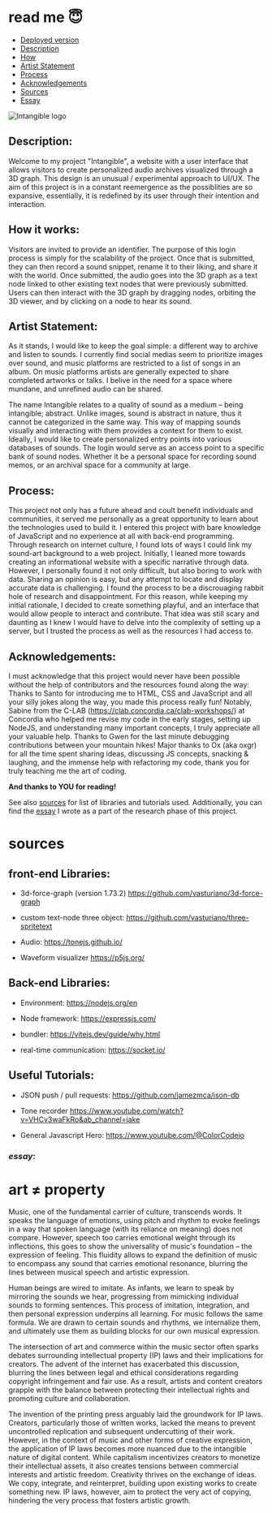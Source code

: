 # read me 😇
- [Deployed version](https://madebyjujube-github-io.onrender.com/)
- [Description](#description)
- [How](#how-it-works)
- [Artist Statement](#artist-statement)
- [Process](#process)
- [Acknowledgements](#acknowledgements)
- [Sources](#sources)
- [Essay](#essay)

![Intangible logo](https://github.com/madebyjujube/madebyjujube.github.io/blob/main/src/assets/images/intangible.svg)

## Description:
Welcome to my project "Intangible", a website with a user interface that allows visitors to create personalized audio archives visualized through a 3D graph. This design is an unusual / experimental approach to UI/UX. The aim of this project is in a constant reemergence as the possiblities are so expansive, essentially, it is redefined by its user through their intention and interaction. 

## How it works:
Visitors are invited to provide an identifier. The purpose of this login process is simply for the scalability of the project. 
Once that is submitted, they can then record a sound snippet, rename it to their liking, and share it with the world. 
Once submitted, the audio goes into the 3D graph as a text node linked to other existing text nodes that were previously submitted. Users can then interact with the 3D graph by dragging nodes, orbiting the 3D viewer, and by clicking on a node to hear its sound. 

## Artist Statement:
As it stands, I would like to keep the goal simple: a different way to archive and listen to sounds. I currently find social medias seem to prioritize images over sound, and music platforms are restricted to a list of songs in an album. On music platforms artists are generally expected to share completed artworks or talks. I belive in the need for a space where mundane, and unrefined audio can be shared. 

The name Intangible relates to a quality of sound as a medium – being intangible; abstract. Unlike images, sound is abstract in nature, thus it cannot be categorized in the same way. This way of mapping sounds visually and interacting with them provides a context for them to exist. Ideally, I would like to create personalized entry points into various databases of sounds. The login would serve as an access point to a specific bank of sound nodes. Whether it be a personal space for recording sound memos, or an archival space for a community at large.

## Process:
This project not only has a future ahead and coult benefit individuals and communities, it served me personally as a great opportunity to learn about the technologies used to build it. I entered this project with bare knowledge of JavaScript and no experience at all with back-end programming. 
Through research on internet culture, I found lots of ways I could link my sound-art background to a web project. Initially, I leaned more towards creating an informational website with a specific narrative through data. However, I personally found it not only difficult, but also boring to work with data. Sharing an opinion is easy, but any attempt to locate and display accurate data is challenging. I found the process to be a discrouaging rabbit hole of research and disappointment. For this reason, while keeping my initial rationale, I decided to create something playful, and an interface that would allow people to interact and contribute.
That idea was still scary and daunting as I knew I would have to delve into the complexity of setting up a server, but I trusted the process as well as the resources I had access to. 

## Acknowledgements:
I must acknowledge that this project would never have been possible without the help of contributors and the resources found along the way:
Thanks to Santo for introducing me to HTML, CSS and JavaScript and all your silly jokes along the way, you made this process really fun!
Notably, Sabine from the C-LAB (https://clab.concordia.ca/clab-workshops/) at Concordia who helped me revise my code in the early stages, setting up NodeJS, and understanding many important concepts, I truly appreciate all your valuable help.
Thanks to Gwen for the last minute debugging contributions between your mountain hikes!
Major thanks to Ox (aka oxgr) for all the time spent sharing ideas, discussing JS concepts, snacking & laughing, and the immense help with refactoring my code, thank you for truly teaching me the art of coding. 

**And thanks to YOU for reading!**

See also [sources](#sources) for list of libraries and tutorials used. 
Additionally, you can find the [essay](#essay) I wrote as a part of the research phase of this project. 
# sources
## front-end Libraries:
- 3d-force-graph (version 1.73.2)
https://github.com/vasturiano/3d-force-graph

- custom text-node three object:
https://github.com/vasturiano/three-spritetext

- Audio:
https://tonejs.github.io/

- Waveform visualizer
https://p5js.org/


## Back-end Libraries:
- Environment:
https://nodejs.org/en

- Node framework:
https://expressjs.com/

- bundler:
https://vitejs.dev/guide/why.html

- real-time communication:
https://socket.io/


## Useful Tutorials:
- JSON push / pull requests: 
https://github.com/jamezmca/json-db

- Tone recorder
https://www.youtube.com/watch?v=VHCv3waFkRo&ab_channel=jake

- General Javascript Hero:
https://www.youtube.com/@ColorCodeio


### *essay*:
# art ≠ property 
Music, one of the fundamental carrier of culture, transcends words. It speaks the language of emotions, using pitch and rhythm to evoke feelings in a way that spoken language (with its reliance on meaning) does not compare. However, speech too carries emotional weight through its inflections, this goes to show the universality of music's foundation – the expression of feeling. This fluidity allows to expand the definition of music to encompass any sound that carries emotional resonance, blurring the lines between musical speech and artistic expression.

Human beings are wired to imitate. As infants, we learn to speak by mirroring the sounds we hear, progressing from mimicking individual sounds to forming sentences. This process of imitation, integration, and then personal expression underpins all learning. For music follows the same formula. We are drawn to certain sounds and rhythms, we internalize them, and ultimately use them as building blocks for our own musical expression.

The intersection of art and commerce within the music sector often sparks debates surrounding intellectual property (IP) laws and their implications for creators. The advent of the internet has exacerbated this discussion, blurring the lines between legal and ethical considerations regarding copyright infringement and fair use. As a result, artists and content creators grapple with the balance between protecting their intellectual rights and promoting culture and collaboration.

The invention of the printing press arguably laid the groundwork for IP laws. Creators, particularly those of written works, lacked the means to prevent uncontrolled replication and subsequent undercutting of their work. However, in the context of music and other forms of creative expression, the application of IP laws becomes more nuanced due to the intangible nature of digital content. While capitalism incentivizes creators to monetize their intellectual assets, it also creates tensions between commercial interests and artistic freedom. Creativity thrives on the exchange of ideas. We copy, integrate, and reinterpret, building upon existing works to create something new. IP laws, however, aim to protect the very act of copying, hindering the very process that fosters artistic growth.